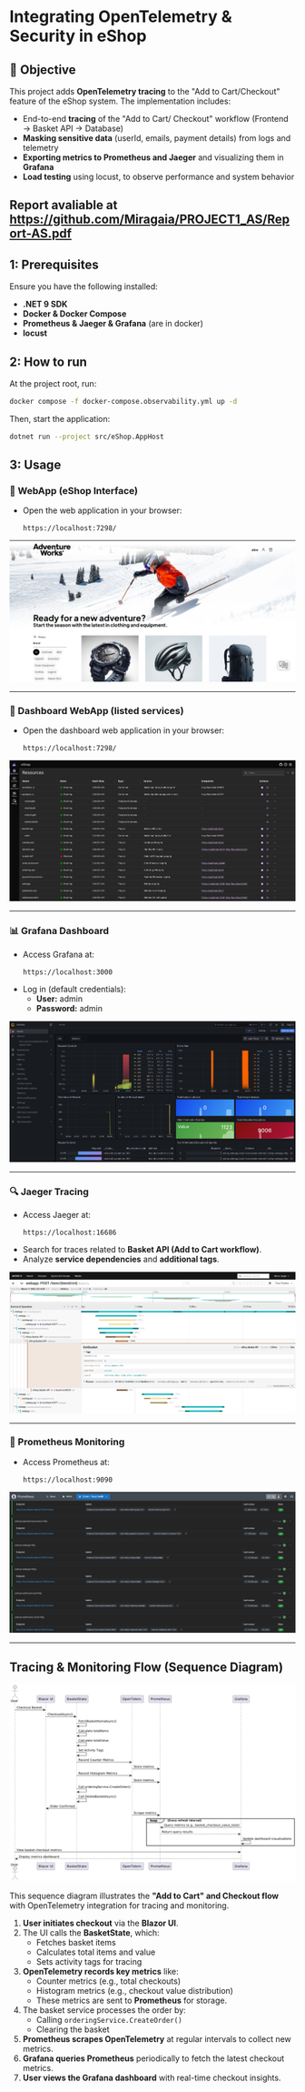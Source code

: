 # Integrating OpenTelemetry & Security in eShop

## 📌 Objective
This project adds **OpenTelemetry tracing** to the "Add to Cart/Checkout" feature of the eShop system. The implementation includes:

- End-to-end **tracing** of the "Add to Cart/ Checkout" workflow (Frontend → Basket API → Database)
- **Masking sensitive data** (userId, emails, payment details) from logs and telemetry
- **Exporting metrics to Prometheus and Jaeger** and visualizing them in **Grafana**
- **Load testing** using locust, to observe performance and system behavior

Report avaliable at  https://github.com/Miragaia/PROJECT1_AS/Report-AS.pdf
---

## **1: Prerequisites**
Ensure you have the following installed:
- **.NET 9 SDK**
- **Docker & Docker Compose**
- **Prometheus &  Jaeger & Grafana** (are in docker)
- **locust** 



## **2: How to run**
At the project root, run:

```bash
docker compose -f docker-compose.observability.yml up -d
```

Then, start the application:

```bash
dotnet run --project src/eShop.AppHost
```

## **3: Usage**
### **🛒 WebApp (eShop Interface)**
- Open the web application in your browser:
  ```
  https://localhost:7298/
  ```

![WebApp UI](./img/webapp.png)

---

### **🛒 Dashboard WebApp (listed services)**
- Open the dashboard web application in your browser:
  ```
  https://localhost:7298/
  ```

![WebApp Dashboard](./img/dashboard_webapp.png)

---

### **📊 Grafana Dashboard**
- Access Grafana at:
  ```
  https://localhost:3000
  ```
- Log in (default credentials):
  - **User:** admin
  - **Password:** admin

![Grafana Dashboard](./img/grafana.png)

---

### **🔍 Jaeger Tracing**
- Access Jaeger at:
  ```
  https://localhost:16686
  ```
- Search for traces related to **Basket API (Add to Cart workflow)**.
- Analyze **service dependencies** and **additional tags**.

![Jaeger Dashboard](./img/jaeger.png)

---

### **📡 Prometheus Monitoring**
- Access Prometheus at:
  ```
  https://localhost:9090
  ```

![Prometheus Dashboard](./img/prometheus.png)

---

## Tracing & Monitoring Flow  (Sequence Diagram)

![Sequence Diagram](./img/sequence_diagram.png)


This sequence diagram illustrates the **"Add to Cart" and Checkout flow** with OpenTelemetry integration for tracing and monitoring.  

1. **User initiates checkout** via the **Blazor UI**.  
2. The UI calls the **BasketState**, which:  
   - Fetches basket items  
   - Calculates total items and value  
   - Sets activity tags for tracing  
3. **OpenTelemetry records key metrics** like:  
   - Counter metrics (e.g., total checkouts)  
   - Histogram metrics (e.g., checkout value distribution)  
   - These metrics are sent to **Prometheus** for storage.  
4. The basket service processes the order by:  
   - Calling `orderingService.CreateOrder()`  
   - Clearing the basket  
5. **Prometheus scrapes OpenTelemetry** at regular intervals to collect new metrics.  
6. **Grafana queries Prometheus** periodically to fetch the latest checkout metrics.  
7. **User views the Grafana dashboard** with real-time checkout insights.  
